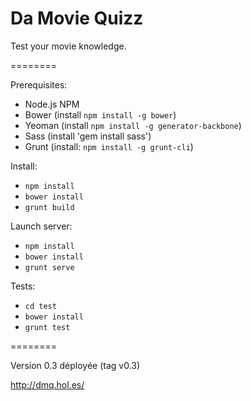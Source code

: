 # Da Movie Quizz
Test your movie knowledge.

========

Prerequisites:

  * Node.js NPM
  * Bower (install `npm install -g bower`)
  * Yeoman (install `npm install -g generator-backbone`)
  * Sass (install 'gem install sass')
  * Grunt (install: `npm install -g grunt-cli`)

Install:
 * `npm install`
 * `bower install`
 * `grunt build`

Launch server:
 * `npm install`
 * `bower install`
 * `grunt serve`

Tests:
 * `cd test`
 * `bower install`
 * `grunt test`

========

Version 0.3 déployée (tag v0.3)

http://dmq.hol.es/